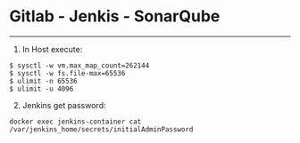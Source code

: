 # Gitlab - Jenkis - SonarQube
------------------------------

1. In Host execute:

```
$ sysctl -w vm.max_map_count=262144
$ sysctl -w fs.file-max=65536
$ ulimit -n 65536
$ ulimit -u 4096
```

2. Jenkins get password:

```
docker exec jenkins-container cat /var/jenkins_home/secrets/initialAdminPassword
```